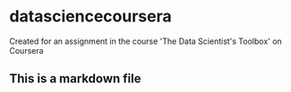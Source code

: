 datasciencecoursera
===================

Created for an assignment in the course 'The Data Scientist's Toolbox' on Coursera
## This is a markdown file
